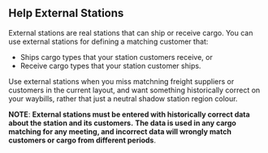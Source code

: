 ﻿## Help External Stations
External stations are real stations that can ship or receive cargo.
You can use external stations for defining a matching customer that:
- Ships cargo types that your station customers receive, or
- Receive cargo types that your station customer ships.

Use external stations when you miss matchning freight suppliers or customers 
in the current layout, and want something historically correct on your waybills, 
rather that just a neutral shadow station region colour.

**NOTE**: **External stations must be entered with historically correct data
about the station and its customers.**
**The data is used in any cargo matching for any meeting,
and incorrect data will wrongly match customers or cargo from different periods**.